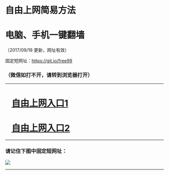 ﻿# 自由上网简易方法

# 电脑、手机一键翻墙

（2017/09/18 更新，网址有效）

固定短网址：https://git.io/free99

### （微信如打不开，请转到浏览器打开）


***





# &nbsp;&nbsp; <a href="http://ft1195826406.fwq-tz1005.info/fwqtz01.html?t=09180016523 " target="_blank">自由上网入口1</a>
# &nbsp;&nbsp; <a href="http://ft2431518577.fwq-tz1006.info/fwqtz02.html?t=091800113769 " target="_blank">自由上网入口2</a>
***

### 请记住下图中固定短网址：

<img src="https://s3-us-west-2.amazonaws.com/fwq-1001/yjfq-20170905okok.png" /> 


***

